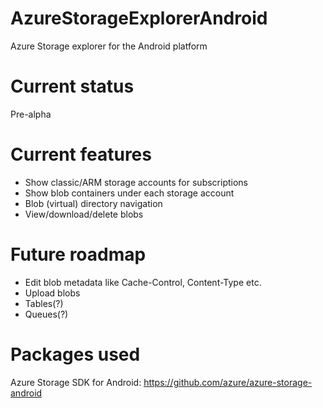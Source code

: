 # AzureStorageExplorerAndroid
Azure Storage explorer for the Android platform

# Current status
Pre-alpha

# Current features
- Show classic/ARM storage accounts for subscriptions
- Show blob containers under each storage account
- Blob (virtual) directory navigation
- View/download/delete blobs

# Future roadmap
- Edit blob metadata like Cache-Control, Content-Type etc.
- Upload blobs
- Tables(?)
- Queues(?)

# Packages used
Azure Storage SDK for Android: https://github.com/azure/azure-storage-android
